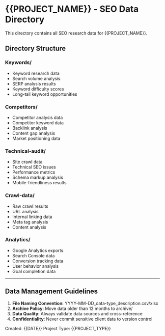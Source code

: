 # {{PROJECT_NAME}} - SEO Data Directory

This directory contains all SEO research data for {{PROJECT_NAME}}.

## Directory Structure

### Keywords/
- Keyword research data
- Search volume analysis
- SERP analysis results
- Keyword difficulty scores
- Long-tail keyword opportunities

### Competitors/
- Competitor analysis data
- Competitor keyword data
- Backlink analysis
- Content gap analysis
- Market positioning data

### Technical-audit/  
- Site crawl data
- Technical SEO issues
- Performance metrics
- Schema markup analysis
- Mobile-friendliness results

### Crawl-data/
- Raw crawl results
- URL analysis
- Internal linking data
- Meta tag analysis
- Content analysis

### Analytics/
- Google Analytics exports
- Search Console data
- Conversion tracking data
- User behavior analysis
- Goal completion data

---

## Data Management Guidelines

1. **File Naming Convention**: YYYY-MM-DD_data-type_description.csv/xlsx
2. **Archive Policy**: Move data older than 12 months to archive/
3. **Data Quality**: Always validate data sources and cross-reference
4. **Confidentiality**: Never commit sensitive client data to version control

Created: {{DATE}}
Project Type: {{PROJECT_TYPE}}